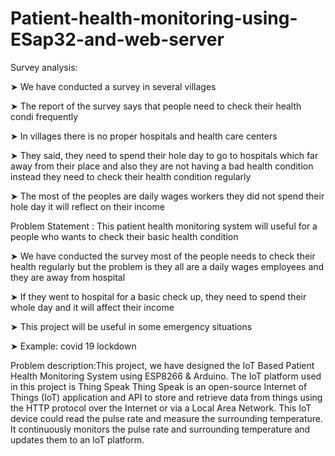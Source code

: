 # Patient-health-monitoring-using-ESap32-and-web-server

Survey analysis:

➤ We have conducted a survey in several villages

➤ The report of the survey says that people need to check their health condi frequently

➤ In villages there is no proper hospitals and health care centers

➤ They said, they need to spend their hole day to go to hospitals which far away from their place and also they are not having a bad health condition instead they need to check their health condition regularly

➤ The most of the peoples are daily wages workers they did not spend their hole day it will reflect on their income


Problem Statement : This patient health monitoring system will useful for a people who wants to check their basic health condition

➤ We have conducted the survey most of the people needs to check their health regularly but the problem is they all are a daily wages employees and they are away from hospital

➤ If they went to hospital for a basic check up, they need to spend their whole day and it will affect their income

➤ This project will be useful in some emergency situations

➤ Example: covid 19 lockdown


Problem description:This project, we have designed the IoT Based Patient Health Monitoring System using ESP8266 & Arduino. The IoT platform used in this project is Thing Speak Thing Speak is an open-source Internet of Things (IoT) application and API to store and retrieve data from things using the HTTP protocol over the Internet or via a Local Area Network. This IoT device could read the pulse rate and measure the surrounding temperature. It continuously monitors the pulse rate and surrounding temperature and updates them to an loT platform.
